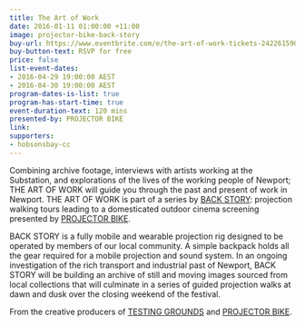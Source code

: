 ```yaml
---
title: The Art of Work
date: 2016-01-11 01:00:00 +11:00
image: projector-bike-back-story
buy-url: https://www.eventbrite.com/e/the-art-of-work-tickets-24226159094
buy-button-text: RSVP for free
price: false
list-event-dates:
- 2016-04-29 19:00:00 AEST
- 2016-04-30 19:00:00 AEST
program-dates-is-list: true
program-has-start-time: true
event-duration-text: 120 mins
presented-by: PROJECTOR BIKE
link: 
supporters:
- hobsonsbay-cc
---
```


<!-- http://thesubstation.org.au/show/projector-bike-back-story/ -->

<!-- # On current site, this is title "The art of work" — why? -->

Combining archive footage, interviews with artists working at the Substation, and explorations of the lives of the working people of Newport; THE ART OF WORK will guide you through the past and present of work in Newport. THE ART OF WORK is part of a series by [BACK STORY](http://www.theprojects.com.au/index#/back-story/): projection walking tours leading to a domesticated outdoor cinema screening presented by [PROJECTOR BIKE](http://www.projectorbike.com.au/).

BACK STORY is a fully mobile and wearable projection rig designed to be operated by members of our local community. A simple backpack holds all the gear required for a mobile projection and sound system. In an ongoing investigation of the rich transport and industrial past of Newport, BACK STORY will be building an archive of still and moving images sourced from local collections that will culminate in a series of guided projection walks at dawn and dusk over the closing weekend of the festival.

From the creative producers of [TESTING GROUNDS](http://www.theprojects.com.au/index#/testing-grounds/) and [PROJECTOR BIKE](http://www.theprojects.com.au/index#/projectorbike/).
